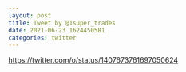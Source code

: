 ```yaml
--- 
layout: post 
title: Tweet by @1super_trades 
date: 2021-06-23 1624450581 
categories: twitter 
--- 
```

https://twitter.com/o/status/1407673761697050624